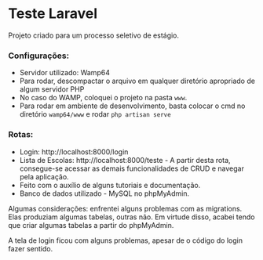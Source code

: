 # Teste Laravel

Projeto criado para um processo seletivo de estágio.

### Configurações:
- Servidor utilizado: Wamp64
- Para rodar, descompactar o arquivo em qualquer diretório apropriado de algum servidor PHP
- No caso do WAMP, coloquei o projeto na pasta `www`.
- Para rodar em ambiente de desenvolvimento, basta colocar o cmd no diretório `wamp64/www` e rodar `php artisan serve`

### Rotas:
- Login: http://localhost:8000/login
- Lista de Escolas: http://localhost:8000/teste - A partir desta rota, consegue-se acessar as demais funcionalidades de CRUD e navegar pela aplicação.
- Feito com o auxílio de alguns tutoriais e documentação.
- Banco de dados utilizado - MySQL no phpMyAdmin.

Algumas considerações:
enfrentei alguns problemas com as migrations. Elas produziam algumas tabelas, outras não. Em virtude disso, acabei tendo que criar algumas tabelas a partir do phpMyAdmin.

A tela de login ficou com alguns problemas, apesar de o código do login fazer sentido.

 

